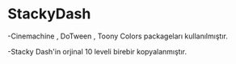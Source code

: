 # StackyDash
 
 -Cinemachine , DoTween , Toony Colors packageları kullanılmıştır.


-Stacky Dash'in orjinal 10 leveli birebir kopyalanmıştır.
